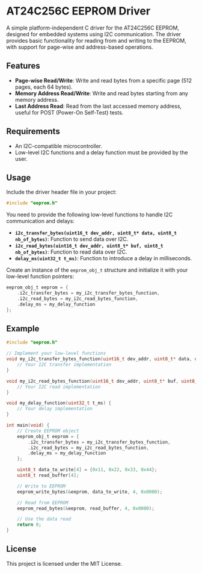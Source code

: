 # AT24C256C EEPROM Driver

A simple platform-independent C driver for the AT24C256C EEPROM, designed for embedded systems using I2C communication. The driver provides basic functionality for reading from and writing to the EEPROM, with support for page-wise and address-based operations.

## Features

- **Page-wise Read/Write**: Write and read bytes from a specific page (512 pages, each 64 bytes).
- **Memory Address Read/Write**: Write and read bytes starting from any memory address.
- **Last Address Read**: Read from the last accessed memory address, useful for POST (Power-On Self-Test) tests.

## Requirements

- An I2C-compatible microcontroller.
- Low-level I2C functions and a delay function must be provided by the user.

## Usage

Include the driver header file in your project:

```c
#include "eeprom.h"
```

You need to provide the following low-level functions to handle I2C communication and delays:

- **`i2c_transfer_bytes(uint16_t dev_addr, uint8_t* data, uint8_t nb_of_bytes)`**: Function to send data over I2C.
- **`i2c_read_bytes(uint16_t dev_addr, uint8_t* buf, uint8_t nb_of_bytes)`**: Function to read data over I2C.
- **`delay_ms(uint32_t t_ms)`**: Function to introduce a delay in milliseconds.

Create an instance of the `eeprom_obj_t` structure and initialize it with your low-level function pointers:

```c
eeprom_obj_t eeprom = {
    .i2c_transfer_bytes = my_i2c_transfer_bytes_function,
    .i2c_read_bytes = my_i2c_read_bytes_function,
    .delay_ms = my_delay_function
};
```


## Example

```c
#include "eeprom.h"

// Implement your low-level functions
void my_i2c_transfer_bytes_function(uint16_t dev_addr, uint8_t* data, uint8_t nb_of_bytes) {
    // Your I2C transfer implementation
}

void my_i2c_read_bytes_function(uint16_t dev_addr, uint8_t* buf, uint8_t nb_of_bytes) {
    // Your I2C read implementation
}

void my_delay_function(uint32_t t_ms) {
    // Your delay implementation
}

int main(void) {
    // Create EEPROM object
    eeprom_obj_t eeprom = {
        .i2c_transfer_bytes = my_i2c_transfer_bytes_function,
        .i2c_read_bytes = my_i2c_read_bytes_function,
        .delay_ms = my_delay_function
    };

    uint8_t data_to_write[4] = {0x11, 0x22, 0x33, 0x44};
    uint8_t read_buffer[4];

    // Write to EEPROM
    eeprom_write_bytes(&eeprom, data_to_write, 4, 0x0000);

    // Read from EEPROM
    eeprom_read_bytes(&eeprom, read_buffer, 4, 0x0000);

    // Use the data read
    return 0;
}
```

## License

This project is licensed under the MIT License.
